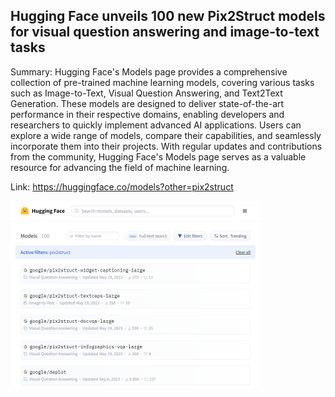 ## Hugging Face unveils 100 new Pix2Struct models for visual question answering and image-to-text tasks
Summary: Hugging Face's Models page provides a comprehensive collection of pre-trained machine learning models, covering various tasks such as Image-to-Text, Visual Question Answering, and Text2Text Generation. These models are designed to deliver state-of-the-art performance in their respective domains, enabling developers and researchers to quickly implement advanced AI applications. Users can explore a wide range of models, compare their capabilities, and seamlessly incorporate them into their projects. With regular updates and contributions from the community, Hugging Face's Models page serves as a valuable resource for advancing the field of machine learning.

Link: https://huggingface.co/models?other=pix2struct

<img src="/img/428c6e5f-7c67-400e-8e27-41702c79e5a0.png" width="400" />
<br/><br/>
